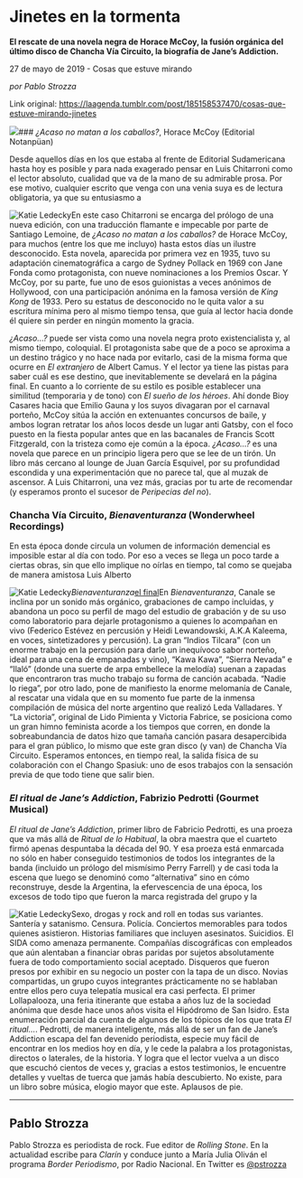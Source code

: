 # Jinetes en la tormenta

**El rescate de una novela negra de Horace McCoy, la fusión orgánica del último disco de Chancha Vía Circuito, la biografía de Jane’s Addiction.**

27 de mayo de 2019 - Cosas que estuve mirando

_por Pablo Strozza_

Link original: https://laagenda.tumblr.com/post/185158537470/cosas-que-estuve-mirando-jinetes

![](https://64.media.tumblr.com/2988c55b704e0c4d42e5827f966e887d/be05d71005621cf5-b6/s500x750/f601d79e73bf5c6df3cf56c385c1a8f9f2d24e66.jpg)### *¿Acaso no matan a los caballos?*, Horace McCoy (Editorial Notanpüan)

Desde aquellos días en los que estaba al frente de Editorial Sudamericana hasta hoy es posible y para nada exagerado pensar en Luis Chitarroni como el lector absoluto, cualidad que va de la mano de su admirable prosa. Por ese motivo, cualquier escrito que venga con una venia suya es de lectura obligatoria, ya que su entusiasmo a 

![Katie Ledecky](https://64.media.tumblr.com/04cb450213287d86c507bd3b52dcbc57/be05d71005621cf5-7a/s250x400/61f6aa6c1e3d0bb2fe63bfe60c442a3fc06a650c.jpg)En este caso Chitarroni se encarga del prólogo de una nueva edición, con una traducción flamante e impecable por parte de Santiago Lemoine, de *¿Acaso no matan a los caballos?* de Horace McCoy, para muchos (entre los que me incluyo) hasta estos días un ilustre desconocido. Esta novela, aparecida por primera vez en 1935, tuvo su adaptación cinematográfica a cargo de Sydney Pollack en 1969 con Jane Fonda como protagonista, con nueve nominaciones a los Premios Oscar. Y McCoy, por su parte, fue uno de esos guionistas a veces anónimos de Hollywood, con una participación anónima en la famosa versión de *King Kong* de 1933. Pero su estatus de desconocido no le quita valor a su escritura mínima pero al mismo tiempo tensa, que guía al lector hacia donde él quiere sin perder en ningún momento la gracia. 

*¿Acaso…?* puede ser vista como una novela negra proto existencialista y, al mismo tiempo, coloquial. El protagonista sabe que de a poco se aproxima a un destino trágico y no hace nada por evitarlo, casi de la misma forma que ocurre en *El extranjero* de Albert Camus. Y el lector ya tiene las pistas para saber cuál es ese destino, que inevitablemente se develará en la página final. En cuanto a lo corriente de su estilo es posible establecer una similitud (temporaria y de tono) con *El sueño de los héroes*. Ahí donde Bioy Casares hacia que Emilio Gauna y los suyos divagaran por el carnaval porteño, McCoy sitúa la acción en extenuantes concursos de baile, y ambos logran retratar los años locos desde un lugar anti Gatsby, con el foco puesto en la fiesta popular antes que en las bacanales de Francis Scott Fitzgerald, con la tristeza como eje común a la época. *¿Acaso…?* es una novela que parece en un principio ligera pero que se lee de un tirón. Un libro más cercano al lounge de Juan García Esquivel, por su profundidad escondida y una experimentación que no parece tal, que al muzak de ascensor. A Luis Chitarroni, una vez más, gracias por tu arte de recomendar (y esperamos pronto el sucesor de *Peripecias del no*).

### Chancha Vía Circuito, *Bienaventuranza* (Wonderwheel Recordings)

En esta época donde circula un volumen de información demencial es imposible estar al día con todo. Por eso a veces se llega un poco tarde a ciertas obras, sin que ello implique no oírlas en tiempo, tal como se quejaba de manera amistosa Luis Alberto 

![Katie Ledecky](https://64.media.tumblr.com/2798f75862ed7b9af55cb252e9c5a2ca/be05d71005621cf5-74/s400x600/15ac2f54cdc2dc77e4ae3106bba6661b9f7b4330.jpg)*Bienaventuranza*[el final](https://www.youtube.com/watch?v=ZAmNqSpbFIw)En *Bienaventuranza*, Canale se inclina por un sonido más orgánico, grabaciones de campo incluidas, y abandona un poco su perfil de mago del estudio de grabación y de su uso como laboratorio para dejarle protagonismo a quienes lo acompañan en vivo (Federico Estévez en percusión y Heidi Lewandowski, A.K.A Kaleema, en voces, sintetizadores y percusión). La gran “Indios Tilcara” (con un enorme trabajo en la percusión para darle un inequívoco sabor norteño, ideal para una cena de empanadas y vino), “Kawa Kawa”, “Sierra Nevada” e “Ilaló” (donde una suerte de arpa embellece la melodía) suenan a zapadas que encontraron tras mucho trabajo su forma de canción acabada. “Nadie lo riega”, por otro lado, pone de manifiesto la enorme melomanía de Canale, al rescatar una vidala que en su momento fue parte de la inmensa compilación de música del norte argentino que realizó Leda Valladares. Y “La victoria”, original de Lido Pimienta y Victoria Fabrice, se posiciona como un gran himno feminista acorde a los tiempos que corren, en donde la sobreabundancia de datos hizo que tamaña canción pasara desapercibida para el gran público, lo mismo que este gran disco (y van) de Chancha Vía Circuito. Esperamos entonces, en tiempo real, la salida física de su colaboración con el Chango Spasiuk: uno de esos trabajos con la sensación previa de que todo tiene que salir bien.

### *El ritual de Jane’s Addiction*, Fabrizio Pedrotti (Gourmet Musical)

*El ritual de Jane’s Addiction*, primer libro de Fabricio Pedrotti, es una proeza que va más allá de *Ritual de lo Habitual*, la obra maestra que el cuarteto firmó apenas despuntaba la década del 90. Y esa proeza está enmarcada no sólo en haber conseguido testimonios de todos los integrantes de la banda (incluido un prólogo del mismísimo Perry Farrell) y de casi toda la escena que luego se denominó como “alternativa” sino en cómo reconstruye, desde la Argentina, la efervescencia de una época, los excesos de todo tipo que fueron la marca registrada del grupo y la 

![Katie Ledecky](https://64.media.tumblr.com/7fc3899df96de660f6e617a50e406373/be05d71005621cf5-82/s250x400/eb553c8783f5b87934d8036569782280d8eacb5b.jpg)Sexo, drogas y rock and roll en todas sus variantes. Santería y satanismo. Censura. Policía. Conciertos memorables para todos quienes asistieron. Historias familiares que incluyen asesinatos. Suicidios. El SIDA como amenaza permanente. Compañías discográficas con empleados que aún alentaban a financiar obras paridas por sujetos absolutamente fuera de todo comportamiento social aceptado. Disqueros que fueron presos por exhibir en su negocio un poster con la tapa de un disco. Novias compartidas, un grupo cuyos integrantes prácticamente no se hablaban entre ellos pero cuya telepatía musical era casi perfecta. El primer Lollapalooza, una feria itinerante que estaba a años luz de la sociedad anónima que desde hace unos años visita el Hipódromo de San Isidro. Esta enumeración parcial da cuenta de algunos de los tópicos de los que trata *El ritual…*. Pedrotti, de manera inteligente, más allá de ser un fan de Jane’s Addiction escapa del fan devenido periodista, especie muy fácil de encontrar en los medios hoy en día, y le cede la palabra a los protagonistas, directos o laterales, de la historia. Y logra que el lector vuelva a un disco que escuchó cientos de veces y, gracias a estos testimonios, le encuentre detalles y vueltas de tuerca que jamás había descubierto. No existe, para un libro sobre música, elogio mayor que este. Aplausos de pie.

  




---

Pablo Strozza
-------------

 Pablo Strozza es periodista de rock. Fue editor de *Rolling Stone*. En la actualidad escribe para *Clarín* y conduce junto a María Julia Oliván el programa *Border Periodismo*, por Radio Nacional. En Twitter es [@pstrozza](https://twitter.com/pstrozza) 

